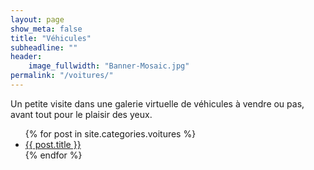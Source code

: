 ```yaml
---
layout: page
show_meta: false
title: "Véhicules"
subheadline: ""
header:
    image_fullwidth: "Banner-Mosaic.jpg"
permalink: "/voitures/"
---
```


Un petite visite dans une galerie virtuelle de véhicules à vendre ou pas, avant tout pour le plaisir des yeux.

<ul>
    {% for post in site.categories.voitures %}
    <li><a href="{{ site.url }}{{ site.baseurl }}{{ post.url }}">{{ post.title }}</a></li>
    {% endfor %}
</ul>
